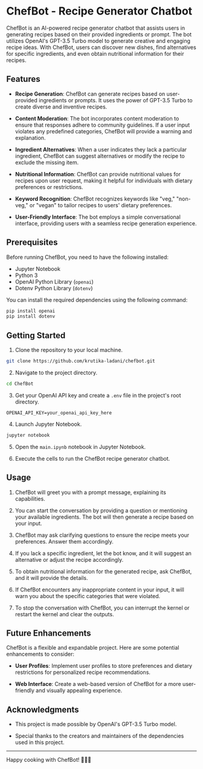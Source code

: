 # ChefBot - Recipe Generator Chatbot

ChefBot is an AI-powered recipe generator chatbot that assists users in generating recipes based on their provided ingredients or prompt. The bot utilizes OpenAI's GPT-3.5 Turbo model to generate creative and engaging recipe ideas. With ChefBot, users can discover new dishes, find alternatives for specific ingredients, and even obtain nutritional information for their recipes.


## Features

- **Recipe Generation**: ChefBot can generate recipes based on user-provided ingredients or prompts. It uses the power of GPT-3.5 Turbo to create diverse and inventive recipes.

- **Content Moderation**: The bot incorporates content moderation to ensure that responses adhere to community guidelines. If a user input violates any predefined categories, ChefBot will provide a warning and explanation.

- **Ingredient Alternatives**: When a user indicates they lack a particular ingredient, ChefBot can suggest alternatives or modify the recipe to exclude the missing item.

- **Nutritional Information**: ChefBot can provide nutritional values for recipes upon user request, making it helpful for individuals with dietary preferences or restrictions.

- **Keyword Recognition**: ChefBot recognizes keywords like "veg," "non-veg," or "vegan" to tailor recipes to users' dietary preferences.

- **User-Friendly Interface**: The bot employs a simple conversational interface, providing users with a seamless recipe generation experience.



## Prerequisites

Before running ChefBot, you need to have the following installed:

- Jupyter Notebook
- Python 3
- OpenAI Python Library (`openai`)
- Dotenv Python Library (`dotenv`)

You can install the required dependencies using the following command:

```bash
pip install openai
pip install dotenv
```

## Getting Started

1. Clone the repository to your local machine.

```bash
git clone https://github.com/krutika-ladani/chefbot.git
```

2. Navigate to the project directory.

```bash
cd ChefBot
```

3. Get your OpenAI API key and create a `.env` file in the project's root directory.

```
OPENAI_API_KEY=your_openai_api_key_here
```

4. Launch Jupyter Notebook.

```bash
jupyter notebook
```

5. Open the `main.ipynb` notebook in Jupyter Notebook.

6. Execute the cells to run the ChefBot recipe generator chatbot.

## Usage

1. ChefBot will greet you with a prompt message, explaining its capabilities.

2. You can start the conversation by providing a question or mentioning your available ingredients. The bot will then generate a recipe based on your input.

3. ChefBot may ask clarifying questions to ensure the recipe meets your preferences. Answer them accordingly.

4. If you lack a specific ingredient, let the bot know, and it will suggest an alternative or adjust the recipe accordingly.

5. To obtain nutritional information for the generated recipe, ask ChefBot, and it will provide the details.

6. If ChefBot encounters any inappropriate content in your input, it will warn you about the specific categories that were violated.

7. To stop the conversation with ChefBot, you can interrupt the kernel or restart the kernel and clear the outputs.

## Future Enhancements

ChefBot is a flexible and expandable project. Here are some potential enhancements to consider:

- **User Profiles**: Implement user profiles to store preferences and dietary restrictions for personalized recipe recommendations.

- **Web Interface**: Create a web-based version of ChefBot for a more user-friendly and visually appealing experience.


## Acknowledgments

- This project is made possible by OpenAI's GPT-3.5 Turbo model.

- Special thanks to the creators and maintainers of the dependencies used in this project.

---

Happy cooking with ChefBot! 🍳🧁🍲


